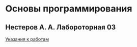 # Основы программирования
## Нестеров А. А. Лабороторная 03

[Указания к работам](resources/directions.md)
